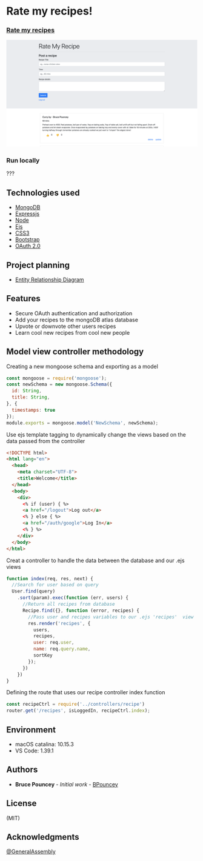 # Rate my recipes!
### [Rate my recipes](https://google.com) 
![](./screenshot.png)

### Run locally
???

## Technologies used
* [MongoDB](https://www.mongodb.com/)
* [Expressjs](https://expressjs.com/)
* [Node](https://nodejs.org/)
* [Ejs](https://ejs.co/)
* [CSS3](https://css-tricks.com/)
* [Bootstrap](https://getbootstrap.com/)
* [OAuth 2.0](https://oauth.net/2/)

## Project planning
 * [Entity Relationship Diagram](https://app.lucidchart.com/invitations/accept/396b21e3-808b-4085-beb1-f905c40158f1)

## Features
 * Secure OAuth authentication and authorization 
 * Add your recipes to the mongoDB atlas database
 * Upvote or downvote other users recipes
 * Learn cool new recipes from cool new people

## Model view controller methodology 
Creating a new mongoose schema and exporting as a model
```javascript
const mongoose = require('mongoose');
const newSchema = new mongoose.Schema({
  id: String,
  title: String,
}, {
  timestamps: true
});
module.exports = mongoose.model('NewSchema', newSchema);
```
Use ejs template tagging to dynamically change the views based on the data passed from the controller
```html
<!DOCTYPE html>
<html lang="en">
  <head>
    <meta charset="UTF-8">
    <title>Welcome</title>
  </head>
  <body>
    <div>
      <% if (user) { %>
      <a href="/logout">Log out</a>
      <% } else { %>
      <a href="/auth/google">Log In</a>
      <% } %>
    </div>
  </body>
</html>
```
Creat a controller to handle the data between the database and our .ejs views
```javascript
function index(req, res, next) {
  //Search for user based on query
  User.find(query)
    .sort(param).exec(function (err, users) {
      //Return all recipes from database
      Recipe.find({}, function (error, recipes) {
        //Pass user and recipes variables to our .ejs 'recipes'  view
        res.render('recipes', {
          users,
          recipes,
          user: req.user,
          name: req.query.name,
          sortKey
        });
      })
    })
}
```
Defining the route that uses our recipe controller index function  
```javascript
const recipeCtrl = require('../controllers/recipe')
router.get('/recipes', isLoggedIn, recipeCtrl.index);
```

## Environment
* macOS catalina: 10.15.3
* VS Code: 1.39.1

## Authors
* **Bruce Pouncey** - *Initial work* - [BPouncey](https://github.com/BPouncey)

## License
(MIT)

## Acknowledgments
[@GeneralAssembly](https://generalassemb.ly/)
